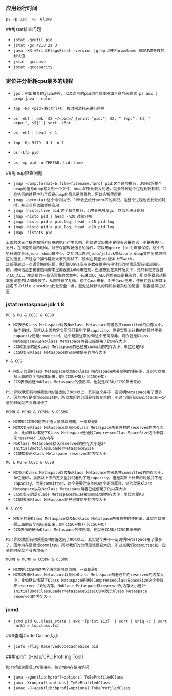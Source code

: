 ### 应用运行时间

`ps -p pid  -o  etime`

###jstat排查问题

* `jstat -gcutil pid`
* `jstat -gc 4210 2s 3`
* `java -XX:+PrintFlagsFinal -version |grep JVMParamName`:` 获取JVM参数的默认值`
* `jstat -gccause`
* `jstat -gccapacity `

### 定位并分析耗cpu最多的线程

* `jps`：`列出相关的java进程, 以及对应的pid也可以使用如下命令来尝试 ps aux | grep java --color   `
* `top -Hp <pid>`:`按ctrl+t, 按时间消耗来进行排序`

* `ps -eLf | awk '$2 ~/<pid>/ {print "pid:", $2, " lwp:", $4, " pcpu:", $5}' | sort -k6nr    `
* `ps -eLf | head -n 1         `
* `top -Hp 9179 -d 1 -n 1 `
* `ps -Lfp pid `
* `ps -mp pid -o THREAD，tid，time `

###jmap排查问题

* `jmap -dump:format=b,file=filename.hprof pid`:`这个命令执行，JVM会将整个heap的信息dump写入到一个文件，heap如果比较大的话，就会导致这个过程比较耗时，并且执行的过程中为了保证dump的信息是可靠的，所以会暂停应用`
* `jmap -permstat`:`这个命令执行，JVM会去统计perm区的状况，这整个过程也会比较的耗时，并且同样也会暂停应用`
* `jmap -histo:live pid`:`这个命令执行，JVM会先触发gc，然后再统计信息`
* `jmap -histo pid | head -n20`:`对象分布`
* `jmap -histo pid > pid.log; head -n20 pid.log`
* `jmap -histo pid > pid.log; head -n20 pid.log`
* `jmap -clstats pid  `

```
上面的这三个操作都将对应用的执行产生影响，所以建议如果不是很有必要的话，不要去执行。
另外，在排查问题的时候，对于保留现场信息的操作，可以用gcore [pid]直接保留，这个的执行速度会比jmap -dump快不少，之后可以再用jmap/jstack等从core dump文件里提取相应的信息，不过这个操作建议大家先测试下，貌似在有些jdk版本上不work。
之前碰到过一次语言集的问题，我们的Java应用多数在做字符串转码的时候是没有指定编码的，编码信息主要靠启动脚本里面设置LANG来控制，但没想到在某种场景下，竟然有地方设置了LC_ALL，在之前的一篇语言集的文章中，有讲过LC_ALL的优先级是最高的，所以导致启动脚本里设置的LANG失效了，从而导致了乱码，这个Case来看，对于Java应用，还是在启动参数上指定下-Dfile.encoding比较安全一点，避免这种默认的转码依赖系统的配置，很容易踩进坑里
```

### jstat metaspace jdk 1.8

`MC & MU & CCSC & CCSU`

* `MC表示Klass Metaspace以及NoKlass Metaspace两者总共committed的内存大小，单位是KB，虽然从上面的定义里我们看到了是capacity，但是实质上计算的时候并不是capacity而是committed，这个是要注意的MU这个无可厚非，说的就是Klass Metaspace以及NoKlass Metaspace两者已经使用了的内存大小`
* `CCSC表示的是Klass Metaspace的已经被commit的内存大小，单位也是KB`
* `CCSU表示Klass Metaspace的已经被使用的内存大小`

`M & CCS`

* `M表示的是Klass Metaspace以及NoKlass Metaspace两者总共的使用率，其实可以根据上面的四个指标算出来，即(CCSU+MU)/(CCSC+MC)`
* `CCS表示的是NoKlass Metaspace的使用率，也就是CCSU/CCSC算出来的`

`PS：所以我们有时候看到M的值达到了90%以上，其实这个并不一定说明metaspace用了很多了，因为内存是慢慢commit的，所以我们的分母是慢慢变大的，不过当我们committed到一定量的时候就不会再增长了`

`MCMN & MCMX & CCSMN & CCSMX`

* `MCMN和CCSMN这两个值大家可以忽略，一直都是0`
* `MCMX表示Klass Metaspace以及NoKlass Metaspace两者总共的reserved的内存大小，比如默认情况下Klass Metaspace是通过CompressedClassSpaceSize这个参数来reserved 1G的内存`
* `NoKlass Metaspace默认reserved的内存大小是2* InitialBootClassLoaderMetaspaceSize`
* `CCSMX表示Klass Metaspace reserved的内存大小`

`MC & MU & CCSC & CCSU`

* `MC表示Klass Metaspace以及NoKlass Metaspace两者总共committed的内存大小，单位是KB，虽然从上面的定义里我们看到了是capacity，但是实质上计算的时候并不是capacity，而是committed，这个是要注意的MU这个无可厚非，说的就是Klass Metaspace以及NoKlass Metaspace两者已经使用了的内存大小`
* `CCSC表示的是Klass Metaspace的已经被commit的内存大小，单位也是KB`
* `CCSU表示Klass Metaspace的已经被使用的内存大小`

`M & CCS`

* `M表示的是Klass Metaspace以及NoKlass Metaspace两者总共的使用率，其实可以根据上面的四个指标算出来，即(CCSU+MU)/(CCSC+MC)`
* `CCS表示的是NoKlass Metaspace的使用率，也就是CCSU/CCSC算出来的`

`PS：所以我们有时候看到M的值达到了90%以上，其实这个并不一定说明metaspace用了很多了，因为内存是慢慢commit的，所以我们的分母是慢慢变大的，不过当我们committed到一定量的时候就不会再增长了`

`MCMN & MCMX & CCSMN & CCSMX`

* `MCMN和CCSMN这两个值大家可以忽略，一直都是0`
* `MCMX表示Klass Metaspace以及NoKlass Metaspace两者总共的reserved的内存大小，比如默认情况下Klass Metaspace是通过CompressedClassSpaceSize这个参数来reserved 1G的内存，NoKlass Metaspace默reserved的内存大小是2* InitialBootClassLoaderMetaspaceSizeCCSMX表示Klass Metaspace reserved的内存大小`

### jcmd

* `jcmd pid GC.class_stats | awk '{print $13}' | sort | uniq -c | sort -nrk1 > topclass.txt `

###查看Code Cache大小

* `jinfo -flag ReservedCodeCacheSize pid`

###hprof（Heap/CPU Profiling Tool）

`hprof能够展现CPU使用率，统计堆内存使用情况`

* `java -agentlib:hprof[=options] ToBeProfiledClass`
* `java -Xrunprof[:options] ToBeProfiledClass`
* `javac -J-agentlib:hprof[=options] ToBeProfiledClass`

